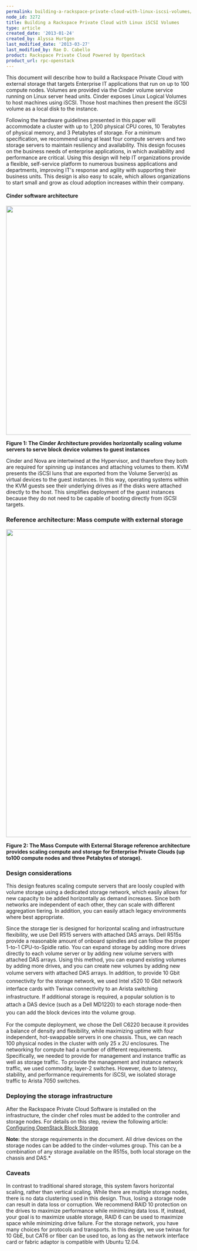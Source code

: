 ```yaml
---
permalink: building-a-rackspace-private-cloud-with-linux-iscsi-volumes/
node_id: 3272
title: Building a Rackspace Private Cloud with Linux iSCSI Volumes
type: article
created_date: '2013-01-24'
created_by: Alyssa Hurtgen
last_modified_date: '2013-03-27'
last_modified_by: Rae D. Cabello
product: Rackspace Private Cloud Powered by OpenStack
product_url: rpc-openstack
---
```


This document will describe how to build a Rackspace Private Cloud with
external storage that targets Enterprise IT applications that run on up
to 100 compute nodes. Volumes are provided via the Cinder volume service
running on Linux server head units. Cinder exposes Linux Logical Volumes
to host machines using iSCSI. Those host machines then present the iSCSI
volume as a local disk to the instance.

Following the hardware guidelines presented in this paper will accommodate a cluster with up to 1,200 physical CPU cores, 10 Terabytes of physical memory, and 3 Petabytes of storage. For a minimum specification, we recommend using at least four
compute servers and two storage servers to maintain resiliency and availability. This design focuses on the business needs of enterprise applications, in which availability and performance are critical. Using this design will help IT organizations provide a flexible, self-service platform to numerous business applications and departments, improving IT's response and agility with supporting their business units. This design is also easy to scale, which allows organizations to start small and grow as cloud adoption increases within their company.

#### Cinder software architecture

<img src="https://8026b2e3760e2433679c-fffceaebb8c6ee053c935e8915a3fbe7.ssl.cf2.rackcdn.com/field/image/cinder-refarch-sims.png" class="image-full_width" width="700" height="624" />

**Figure 1: The Cinder Architecture provides horizontally scaling volume
servers to serve block device volumes to guest instances**

Cinder and Nova are intertwined at the Hypervisor, and tharefore they both are required for spinning up
instances and attaching volumes to them. KVM presents the iSCSI luns that are exported from the Volume Server(s) as virtual devices to the guest instances. In this way, operating systems within the KVM guests see their underlying drives as if  the disks were attached directly to the host. This simplifies deployment of the guest instances because they do not need to be capable of booting directly from iSCSI targets.

### Reference architecture: Mass compute with external storage

<img src="https://8026b2e3760e2433679c-fffceaebb8c6ee053c935e8915a3fbe7.ssl.cf2.rackcdn.com/field/image/Screen%20Shot%202013-03-27%20at%2012.08.10%20PM.png" width="741" height="839" />

**Figure 2: The Mass Compute with
External Storage reference architecture provides scaling compute and
storage for  Enterprise Private Clouds (up to100 compute nodes and three
Petabytes of storage).**

### Design considerations

This design features scaling compute servers that are loosly coupled with volume storage using a dedicated
storage network, which easily allows for new capacity to be added horizontally as demand increases. Since both networks are independent of each other, they can scale with different aggregation tiering. In addition, you can easily attach legacy environments where best appropriate.

Since the storage tier is designed for horizontal scaling and infrastructure flexibility, we use Dell R515
servers with attached DAS arrays. Dell R515s provide a reasonable amount of onboard spindles and can follow the proper 1-to-1 CPU-to-Spidle ratio. You can expand storage by adding more drives directly to each volume server or by adding new volume servers with attached DAS arrays. Using this method, you can expand existing volumes by adding more drives, and you can create new volumes by adding new volume servers with attached DAS arrays. </span><span style="line-height: 1.538em;">In addition, to provide 10 Gbit connectivity for the storage network, we used Intel x520 10 Gbit network interface cards with Twinax connectivity to an Arista switching infrastructure. If additional storage is required, a popular solution is to attach a DAS device (such as a Dell MD1220) to each storage node-then you can add the block devices into the volume group.

For the compute deployment, we chose the Dell C6220 because it provides a balance of density and flexibility, while maximizing uptime with four independent, hot-swappable servers in one chassis. Thus, we can reach 100 physical nodes in the cluster with
only 25 x 2U enclosures. The networking for compute had a number of different requirements. Specifically, we needed to provide for management and instance traffic as well as storage traffic. To provide the management and instance network traffic, we used commodity, layer-2 switches. However, due to latency, stability, and performance requirements for iSCSI, we isolated storage traffic to Arista 7050 switches.

### Deploying the storage infrastructure

After the Rackspace Private Cloud Software is installed on the
infrastructure, the cinder chef roles must be added to the controller
and storage nodes. For details on this step, review the following
article: [Configuring OpenStack Block
Storage](/how-to/configuring-openstack-block-storage)[
](/how-to/configuring-openstack-block-storage)

**Note:** the storage requirements in the document. All drive devices on
the storage nodes can be added to the cinder-volumes group. This can be
a combination of any storage available on the R515s, both local storage
on the chassis and DAS.*

### Caveats

In contrast to traditional shared storage, this system favors horizontal
scaling, rather than vertical scaling. While there are multiple storage
nodes, there is no data clustering used in this design. Thus, losing a
storage node can result in data loss or corruption. We recommend RAID 10
protection on the drives to maximize performance while minimizing data
loss. If, instead, your goal is to maximize usable storage, RAID 6 can
be used to maximize space while minimizing drive failure. For the storage network, you have many
choices for protocols and transports. In this design, we use twinax for
10 GbE, but CAT6 or fiber can be used too, as long as the network
interface card or fabric adaptor is compatible with Ubuntu 12.04.</span>

